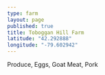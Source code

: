 ```yaml
---
type: farm
layout: page
published: true
title: Toboggan Hill Farm
latitude: "42.292888"
longitude: "-79.602942"
---
```


Produce, Eggs, Goat Meat, Pork